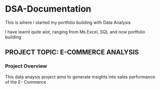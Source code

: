 # DSA-Documentation
This is where i started my portfolio building with Data Analysis

I have learnt quite alot, ranging from Ms Excel, SQL and now portfolio building 

## PROJECT TOPIC: E-C0MMERCE ANALYSIS

### Project Overview

This data anaysis project aims to generate insights into sales performance of the E- Commerce
